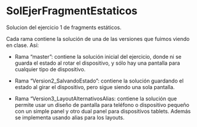 # SolEjerFragmentEstaticos
Solucion del ejercicio 1 de fragments estáticos. 

Cada rama contiene la solución de una de las versiones que fuimos viendo en clase. 
Así:

-	Rama “master”: contiene la solución inicial del ejercicio, donde ni se guarda el estado al rotar el dispositivo, y sólo hay una pantalla para cualquier tipo de dispositivo.

-	Rama “Version2_SalvandoEstado”: contiene la solución guardando el estado al girar el dispositivo, pero sigue siendo una sola pantalla.

-	Rama “Version3_LayoutAlternativosAlias: contiene la solución que permite usar un diseño de pantalla para teléfono o dispositivo pequeño con un simple panel y otro dual panel para dispositivos tablets. Además se implementa usando alias para los layouts.

